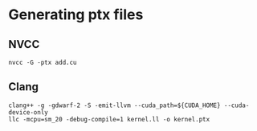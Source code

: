 # Generating ptx files
## NVCC
```
nvcc -G -ptx add.cu
```

## Clang
```
clang++ -g -gdwarf-2 -S -emit-llvm --cuda_path=${CUDA_HOME} --cuda-device-only
llc -mcpu=sm_20 -debug-compile=1 kernel.ll -o kernel.ptx
```

